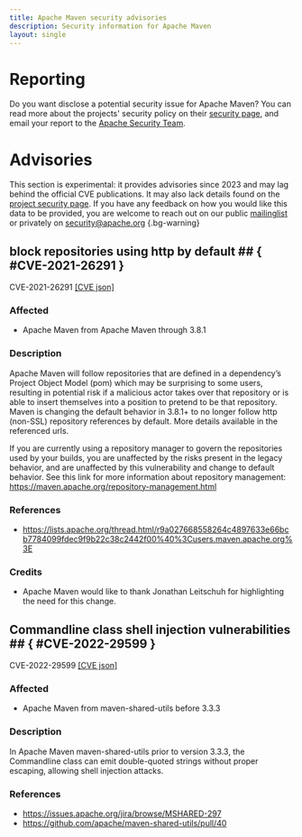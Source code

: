 ```yaml
---
title: Apache Maven security advisories
description: Security information for Apache Maven
layout: single
---
```


# Reporting

Do you want disclose a potential security issue for Apache Maven? You can read more about the projects' security policy on their [security page](https://maven.apache.org/security.html), and email your report to the [Apache Security Team](mailto:security@apache.org).

# Advisories

This section is experimental: it provides advisories since 2023 and may lag behind the official CVE publications. It may also lack details found on the [project security page](https://maven.apache.org/security.html). If you have any feedback on how you would like this data to be provided, you are welcome to reach out on our public [mailinglist](/mailinglist) or privately on [security@apache.org](mailto:security@apache.org)
{.bg-warning}

## block repositories using http by default ## { #CVE-2021-26291 }

CVE-2021-26291 [\[CVE json\]](./CVE-2021-26291.cve.json)

### Affected

* Apache Maven from Apache Maven through 3.8.1


### Description

Apache Maven will follow repositories that are defined in a dependency’s Project Object Model (pom) which may be surprising to some users, resulting in potential risk if a malicious actor takes over that repository or is able to insert themselves into a position to pretend to be that repository. Maven is changing the default behavior in 3.8.1+ to no longer follow http (non-SSL) repository references by default. More details available in the referenced urls.

If you are currently using a repository manager to govern the repositories used by your builds, you are unaffected by the risks present in the legacy behavior, and are unaffected by this vulnerability and change to default behavior. See this link for more information about repository management: https://maven.apache.org/repository-management.html

### References
* https://lists.apache.org/thread.html/r9a027668558264c4897633e66bcb7784099fdec9f9b22c38c2442f00%40%3Cusers.maven.apache.org%3E


### Credits
* Apache Maven would like to thank Jonathan Leitschuh for highlighting the need for this change.


## Commandline class shell injection vulnerabilities ## { #CVE-2022-29599 }

CVE-2022-29599 [\[CVE json\]](./CVE-2022-29599.cve.json)

### Affected

* Apache Maven from maven-shared-utils before 3.3.3


### Description

In Apache Maven maven-shared-utils prior to version 3.3.3, the Commandline class can emit double-quoted strings without proper escaping, allowing shell injection attacks.

### References
* https://issues.apache.org/jira/browse/MSHARED-297
* https://github.com/apache/maven-shared-utils/pull/40
